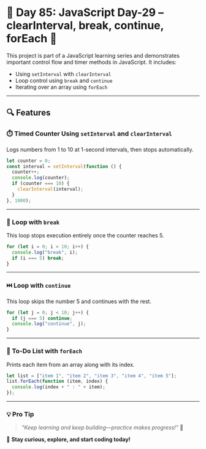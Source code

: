 # 🚀 Day 85: JavaScript Day-29 – clearInterval, break, continue, forEach 💪

This project is part of a JavaScript learning series and demonstrates important control flow and timer methods in JavaScript. It includes:

- Using `setInterval` with `clearInterval`
- Loop control using `break` and `continue`
- Iterating over an array using `forEach`

---

## 🔍 Features

### ⏱️ Timed Counter Using `setInterval` and `clearInterval`

Logs numbers from 1 to 10 at 1-second intervals, then stops automatically.

```js
let counter = 0;
const interval = setInterval(function () {
  counter++;
  console.log(counter);
  if (counter === 10) {
    clearInterval(interval);
  }
}, 1000);
```

---

### 🛑 Loop with `break`

This loop stops execution entirely once the counter reaches 5.

```js
for (let i = 0; i < 10; i++) {
  console.log("break", i);
  if (i === 5) break;
}
```

---

### ⏭️ Loop with `continue`

This loop skips the number 5 and continues with the rest.

```js
for (let j = 0; j < 10; j++) {
  if (j === 5) continue;
  console.log("continue", j);
}
```

---

### 📝 To-Do List with `forEach`

Prints each item from an array along with its index.

```js
let list = ["item 1", "item 2", "item 3", "item 4", "item 5"];
list.forEach(function (item, index) {
  console.log(index + " : " + item);
});
```

---

### 💡 **Pro Tip**

> _"Keep learning and keep building—practice makes progress!"_ 💪

🚀 **Stay curious, explore, and start coding today!**
